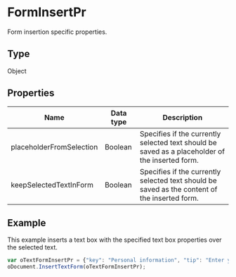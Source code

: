 # FormInsertPr

Form insertion specific properties.

## Type

Object

## Properties

| **Name** | **Data type** | **Description** |
| ------------- | ------------- | ------------- |
| placeholderFromSelection | Boolean | Specifies if the currently selected text should be saved as a placeholder of the inserted form. |
| keepSelectedTextInForm | Boolean | Specifies if the currently selected text should be saved as the content of the inserted form. |

## Example

This example inserts a text box with the specified text box properties over the selected text.

```javascript
var oTextFormInsertPr = {"key": "Personal information", "tip": "Enter your first name", "required": true, "placeholder": "Name", "comb": true, "maxCharacters": 10, "cellWidth": 3, "multiLine": false, "autoFit": false, "placeholderFromSelection": true, "keepSelectedTextInForm": false};
oDocument.InsertTextForm(oTextFormInsertPr);
```